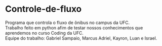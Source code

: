 # Controle-de-fluxo
Programa que controla o fluxo de ônibus no campus da UFC.
<br /> Trabalho feito em python afim de testar nossos conhecimentos que aprendemos no curso Coding da UFC.
<br /> Equipe do trabalho: Gabriel Sampaio, Marcus Adriel, Kayron, Luan e Israel.
